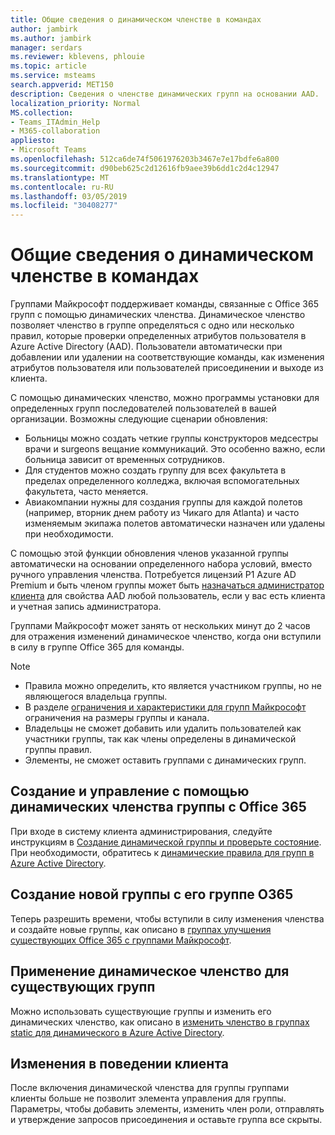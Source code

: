 ```yaml
---
title: Общие сведения о динамическом членстве в командах
author: jambirk
ms.author: jambirk
manager: serdars
ms.reviewer: kblevens, phlouie
ms.topic: article
ms.service: msteams
search.appverid: MET150
description: Сведения о членстве динамических групп на основании AAD.
localization_priority: Normal
MS.collection:
- Teams_ITAdmin_Help
- M365-collaboration
appliesto:
- Microsoft Teams
ms.openlocfilehash: 512ca6de74f5061976203b3467e7e17bdfe6a800
ms.sourcegitcommit: d90beb625c2d12616fb9aee39b6dd1c2d4c12947
ms.translationtype: MT
ms.contentlocale: ru-RU
ms.lasthandoff: 03/05/2019
ms.locfileid: "30408277"
---
```

# <a name="overview-of-dynamic-membership-for-teams"></a>Общие сведения о динамическом членстве в командах

Группами Майкрософт поддерживает команды, связанные с Office 365 групп с помощью динамических членства. Динамическое членство позволяет членство в группе определяться с одно или несколько правил, которые проверки определенных атрибутов пользователя в Azure Active Directory (AAD). Пользователи автоматически при добавлении или удалении на соответствующие команды, как изменения атрибутов пользователя или пользователей присоединении и выходе из клиента.

С помощью динамических членство, можно программы установки для определенных групп последователей пользователей в вашей организации. Возможны следующие сценарии обновления:
- Больницы можно создать четкие группы конструкторов медсестры врачи и surgeons вещание коммуникаций. Это особенно важно, если больница зависит от временных сотрудников.
- Для студентов можно создать группу для всех факультета в пределах определенного колледжа, включая вспомогательных факультета, часто меняется.
- Авиакомпании нужны для создания группы для каждой полетов (например, вторник днем работу из Чикаго для Atlanta) и часто изменяемым экипажа полетов автоматически назначен или удалены при необходимости.

С помощью этой функции обновления членов указанной группы автоматически на основании определенного набора условий, вместо ручного управления членства. Потребуется лицензий P1 Azure AD Premium и быть членом группы может быть [назначаться администратор клиента](https://docs.microsoft.com/azure/active-directory/users-groups-roles/groups-dynamic-membership) для свойства AAD любой пользователь, если у вас есть клиента и учетная запись администратора. 

Группами Майкрософт может занять от нескольких минут до 2 часов для отражения изменений динамическое членство, когда они вступили в силу в группе Office 365 для команды. 

> [!NOTE]
> - Правила можно определить, кто является участником группы, но не являющегося владельца группы.
> - В разделе [ограничения и характеристики для групп Майкрософт](limits-specifications-teams.md) ограничения на размеры группы и канала.
> - Владельцы не сможет добавить или удалить пользователей как участники группы, так как члены определены в динамической группы правил.
> - Элементы, не сможет оставить группами с динамических групп.


## <a name="creating-and-managing-an-office-365-group-with-dynamic-membership"></a>Создание и управление с помощью динамических членства группы с Office 365
При входе в систему клиента администрирования, следуйте инструкциям в [Создание динамической группы и проверьте состояние](https://docs.microsoft.com/azure/active-directory/users-groups-roles/groups-create-rule). При необходимости, обратитесь к [динамические правила для групп в Azure Active Directory](https://docs.microsoft.com/azure/active-directory/users-groups-roles/groups-dynamic-membership).

## <a name="create-a-new-team-with-your-o365-group"></a>Создание новой группы с его группе O365

Теперь разрешить времени, чтобы вступили в силу изменения членства и создайте новые группы, как описано в [группах улучшения существующих Office 365 с группами Майкрософт](enhance-office-365-groups.md).

## <a name="apply-dynamic-membership-to-an-existing-team"></a>Применение динамическое членство для существующих групп

Можно использовать существующие группы и изменить его динамических членство, как описано в [изменить членство в группах static для динамического в Azure Active Directory](https://docs.microsoft.com/azure/active-directory/users-groups-roles/groups-change-type).

## <a name="changes-in-client-behavior"></a>Изменения в поведении клиента

После включения динамической членства для группы группами клиенты больше не позволит элемента управления для группы. Параметры, чтобы добавить элементы, изменить член роли, отправлять и утверждение запросов присоединения и оставьте группа все скрыты.
